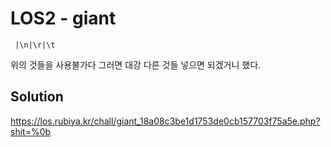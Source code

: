 # LOS2 - giant

```
 |\n|\r|\t
```

위의 것들을 사용불가다 그러면 대강 다른 것들 넣으면 되겠거니 했다.

## Solution

https://los.rubiya.kr/chall/giant_18a08c3be1d1753de0cb157703f75a5e.php?shit=%0b